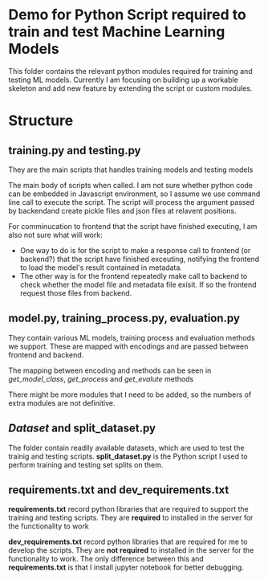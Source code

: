 # Demo for Python Script required to train and test Machine Learning Models

This folder contains the relevant python modules required for training and testing ML models. Currently I am focusing on building up a workable skeleton and add new feature by extending the script or custom modules.

# Structure

## **training.py** and **testing.py**

They are the main scripts that handles training models and testing models

The main body of scripts when called. I am not sure whether python code can be embedded in Javascript environment, so I assume we use command line call to execute the script. The script will process the argument passed by backendand create pickle files and json files at relavent positions. 

For comminucation to frontend that the script have finished executing, I am also not sure what will work:
- One way to do is for the script to make a response call to frontend (or backend?) that the script have finished exceuting, notifying the frontend to load the model's result contained in metadata.
- The other way is for the frontend repeatedly make call to backend to check whether the model file and metadata file exisit. If so the frontend request those files from backend.

## **model.py**, **training_process.py**, **evaluation.py**

They contain various ML models, training process and evaluation methods we support. These are mapped with encodings and are passed between frontend and backend.

The mapping between encoding and methods can be seen in *get_model_class*, *get_process* and *get_evalute* methods

There might be more modules that I need to be added, so the numbers of extra modules are not definitive.

## ***Dataset*** and **split_dataset.py**

The folder contain readily available datasets, which are used to test the trainig and testing scripts. **split_dataset.py** is the Python script I used to perform training and testing set splits on them.

## **requirements.txt** and **dev_requirements.txt**

**requirements.txt** record python libraries that are required to support the training and testing scripts. They are **required** to installed in the server for the functionality to work

**dev_requirements.txt** record python libraries that are required for me to develop the scripts. They are **not required** to installed in the server for the functionality to work. The only difference between this and **requirements.txt** is that I install jupyter notebook for better debugging.
